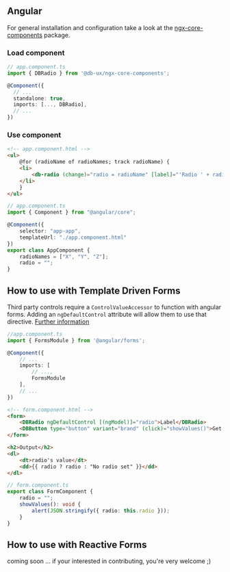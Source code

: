 ## Angular

For general installation and configuration take a look at the [ngx-core-components](https://www.npmjs.com/package/@db-ux/ngx-core-components) package.

### Load component

```ts app.component.ts
// app.component.ts
import { DBRadio } from '@db-ux/ngx-core-components';

@Component({
  // ...
  standalone: true,
  imports: [..., DBRadio],
  // ...
})
```

### Use component

```html app.component.html
<!-- app.component.html -->
<ul>
	@for (radioName of radioNames; track radioName) {
	<li>
		<db-radio (change)="radio = radioName" [label]="'Radio ' + radioName" [value]="radioName" name="RadioGroup"></db-radio>
	</li>
	}
</ul>
```

```ts app.component.ts
// app.component.ts
import { Component } from "@angular/core";

@Component({
	selector: "app-app",
	templateUrl: "./app.component.html"
})
export class AppComponent {
	radioNames = ["X", "Y", "Z"];
	radio = "";
}
```

## How to use with Template Driven Forms

Third party controls require a `ControlValueAccessor` to function with angular forms. Adding an `ngDefaultControl` attribute will allow them to use that directive.
[Further information](https://stackoverflow.com/a/46465959)

```ts app.component.ts
//app.component.ts
import { FormsModule } from '@angular/forms';

@Component({
	// ...
	imports: [
		// ...,
		FormsModule
    ],
	// ...
})
```

```html form.component.html
<!-- form.component.html -->
<form>
	<DBRadio ngDefaultControl [(ngModel)]="radio">Label</DBRadio>
	<DBButton type="button" variant="brand" (click)="showValues()">Get radio value</DBButton>
</form>

<h2>Output</h2>
<dl>
	<dt>radio's value</dt>
	<dd>{{ radio ? radio : "No radio set" }}</dd>
</dl>
```

```ts form.component.ts
// form.component.ts
export class FormComponent {
	radio = "";
	showValues(): void {
		alert(JSON.stringify({ radio: this.radio }));
	}
}
```

## How to use with Reactive Forms

coming soon … if your interested in contributing, you're very welcome ;)
